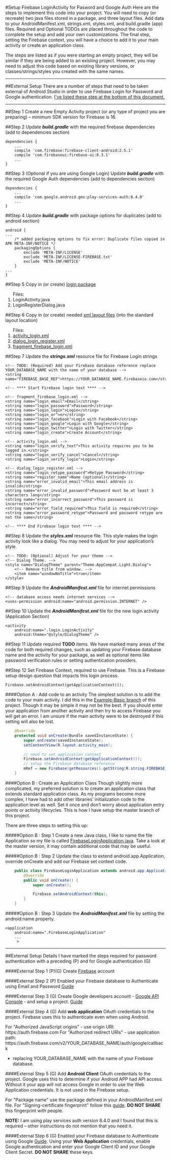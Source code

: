 #Setup Firebase LoginActivity for Pasword and Google Auth
Here are the steps to implement this code into your project. You will need to copy (or recreate) two java files stored in a package, and three layout files. Add data to your AndroidManifest.xml, strings.xml, styles.xml, and build.gradle (app) files. Required and Optional TODOs are placed throughout the code to complete the setup and add your own customizations. The final step, setting the Firebase context, you will have a choice to add it to your main activity or create an application class.

The steps are listed as if you were starting an empty project, they will be similar if they are being added to an existing project. 
However, you may need to adjust this code based on existing library versions, or classes/strings/styles you created with the same names.

<hr>

##External Setup
There are a number of steps that need to be taken external of Android Studio in order to use Firebase Login for Password and Google authentication. [I've listed these step at the bottom of this document.](https://github.com/cardenuto/FirebaseLogin/blob/master/SETUP.md#external-setup-details)

<hr>

##Step 1
Create a new Empty Activity project (or any type of project you are preparing) – minimum SDK version for Firebase is 16. 

##Step 2
Update ***build.gradle*** with the required firebase dependencies (add to dependencies section)

    dependencies {
        ... 
        compile 'com.firebase:firebase-client-android:2.5.1'
        compile 'com.firebaseui:firebase-ui:0.3.1'
        ... 
    }


##Step 3
(Optional if you are using Google Login) Update ***build.gradle*** with the required Google Auth dependencies (add to dependencies section)

    dependencies {
        ... 
        compile 'com.google.android.gms:play-services-auth:8.4.0'
        ... 
    }

##Step 4
Update ***build.gradle*** with package options for duplicates (add to android section)

    android {
    ... 
        /* added packaging options to fix error: Duplicate files copied in APK META-INF/NOTICE */
        packagingOptions {
            exclude 'META-INF/LICENSE'
            exclude 'META-INF/LICENSE-FIREBASE.txt'
            exclude 'META-INF/NOTICE'
        }
    ... 
    }

##Step 5
Copy in (or create) [login package](https://github.com/cardenuto/FirebaseLogin/tree/master/app/src/main/java/info/anth/firebaselogin/login) 

<ol>Files:
<li>LoginActivity.java</li>
<li>LoginRegisterDialog.java</li>
</ol>

##Step 6
Copy in (or create) needed [xml layout files](https://github.com/cardenuto/FirebaseLogin/tree/master/app/src/main/res/layout) (into the standard layout location)

<ol>Files:
<li><a href="https://github.com/cardenuto/FirebaseLogin/blob/master/app/src/main/res/layout/activity_login.xml">activity_login.xml</a></li>
<li><a href="https://github.com/cardenuto/FirebaseLogin/blob/master/app/src/main/res/layout/dialog_login_register.xml">dialog_login_register.xml</a></li>
<li><a href="https://github.com/cardenuto/FirebaseLogin/blob/master/app/src/main/res/layout/fragment_firebase_login.xml">fragment_firebase_login.xml</a></li>
</ol>

##Step 7
Update the ***strings.xml*** resource file for Firebase Login strings

    <!-- TODO: (Required) Add your Firebase database reference replace YOUR_DATABASE_NAME with the name of your database -->
    <string name="FIREBASE_BASE_REF">https://YOUR_DATABASE_NAME.firebaseio.com</string>

    <!-- **** Start Firebase login text **** -->

    <!-- fragment_firebase_login.xml -->
    <string name="login_email">Email</string>
    <string name="login_password">Password</string>
    <string name="login_login">Login</string>
    <string name="login_or">or</string>
    <string name="login_facebook">Login with Facebook</string>
    <string name="login_google">Login with Google</string>
    <string name="login_twitter">Login with Twitter</string>
    <string name="login_create">Create Account</string>

    <!-- activity_login.xml -->
    <string name="login_verify_text">This activity requires you to be logged in.</string>
    <string name="login_verify_cancel">Cancel</string>
    <string name="login_verify_login">Login</string>

    <!-- dialog_login_register.xml -->
    <string name="login_retype_password">Retype Password</string>
    <string name="register_name">Name (optional)</string>
    <string name="error_invalid_email">This email address is invalid</string>
    <string name="error_invalid_password">Password must be at least 3 characters long</string>
    <string name="error_incorrect_password">This password is incorrect</string>
    <string name="error_field_required">This field is required</string>
    <string name="error_password_retype">Password and password retype are not the same</string>

    <!-- **** End Firebase login text **** -->

##Step 8
Update the ***styles.xml*** resource file. This style makes the login activity look like a dialog. You may need to adjust for your application’s style.

    <!-- TODO: (Optional) Adjust for your theme -->
    <!-- Dialog Theme. -->
    <style name="DialogTheme" parent="Theme.AppCompat.Light.Dialog">
        <!-- Remove title from window. -->
        <item name="windowNoTitle">true</item>
    </style>

##Step 9
Update the ***AndroidManifest.xml*** file for internet permissions

    <!-- database access needs internet services -->
    <uses-permission android:name="android.permission.INTERNET" />

##Step 10
Update the ***AndroidManifest.xml*** file for the new login activity (Application Section)
    
    <activity
        android:name=".login.LoginActivity"
        android:theme="@style/DialogTheme" />


##Step 11
Update required **TODO** items. We have marked many areas of the code for both required changes, such as updating your Firebase database name and the activity for your package, as well as optional items like password verification rules or setting authentication providers. 

##Step 12
Set Firebase Context, required to use Firebase. This is a Firebase setup design question that impacts this login process.

    Firebase.setAndroidContext(getApplicationContext());

####Option A : Add code to an activity
The simplest solution is to add the code to your main activity. I did this in the [Example-Basic branch](https://github.com/cardenuto/FirebaseLogin/tree/Example-Basic) of this project. Though it may be simple it may not be the best. If you should enter your application from another activity and then try to access Firebase you will get an error. I am unsure if the main activity were to be destroyed if this setting will also be lost. 

```java
    @Override
    protected void onCreate(Bundle savedInstanceState) {
        super.onCreate(savedInstanceState);
        setContentView(R.layout.activity_main);

        // need to set application context
        Firebase.setAndroidContext(getApplicationContext());
        // setup the Firebase database reference
        mRef = new Firebase(getResources().getString(R.string.FIREBASE_BASE_REF));
    }
```

####Option B : Create an Application Class
Though slightly more complicated, my preferred solution is to create an application class that extends standard application class. As my programs become more complex, I have had to add other libraries’ initialization code to the application level as well. Set it once and don’t worry about application entry points or activity lifecycles. This is how I have setup the master branch of this project. 

There are three steps to setting this up:

#####Option B : Step 1
Create a new Java class, I like to name the file <application name>Application so my file is called [FirebaseLoginApplication.java](https://github.com/cardenuto/FirebaseLogin/blob/master/app/src/main/java/info/anth/firebaselogin/MainActivity.java).
Take a look at the master version, it may contain additional code that may be useful.

#####Option B : Step 2
Update the class to extend android.app.Application, override onCreate and add our Firebase set context code.

```java
    public class FirebaseLoginApplication extends android.app.Application {
        @Override
        public void onCreate() {
            super.onCreate();

            Firebase.setAndroidContext(this);
        }
    }
```

#####Option B : Step 3
Update the ***AndroidManifest.xml*** file by setting the android:name property.

    <application
        android:name=".FirebaseLoginApplication"
        ...
         >


<hr>

##External Setup Details
I have marked the steps required for password authentication with a preceding (P) and for Google authentication (G)

####External Step 1 (P)(G)
Create [Firebase](https://www.firebase.com) account

####External Step 2 (P)
Enabled your Firebase database to Authenticate using Email and Password [Guide](https://www.firebase.com/docs/ios/guide/user-auth.html#section-enable-providers)

####External Step 3 (G)
Create Google developers account - [Google API Console](https://console.developers.google.com) - and setup a project.
[Guide](https://developers.google.com/identity/sign-in/web/devconsole-project)

####External Step 4 (G)
Add **web application** OAuth credentials to the project. Firebase uses this to authenticate even when using Android.

For "Authorized JavaScript origins" - use origin URI: https\://auth.firebase.com
For "Authorized redirect URIs" - use application path: https\://auth.firebase.com/v2/YOUR_DATABASE_NAME/auth/google/callback
- replacing YOUR_DATABASE_NAME with the name of your Firebase database.

####External Step 5 (G)
Add **Android Client** OAuth credentials to the project. Google uses this to determine if your Android APP had API access.
Without it your app will not access Google in order to use the Web Application credentials.
It is not used in the Firebase setup.

For "Package name" use the package defined in your AndroidManifest.xml file.
For "Signing-certificate fingerprint" follow this [guide](https://support.google.com/cloud/answer/6158849?hl=en#android). **DO NOT SHARE** this fingerprint with people.

**NOTE:** I am using play services auth version 8.4.0 and I found that this is required – other instructions do not mention that you need it.

####External Step 6 (G)
Enabled your Firebase database to Authenticate using Google [Guide](https://www.firebase.com/docs/ios/guide/user-auth.html#section-enable-providers).
Using your **Web Application** credentials, enable Google authentication and enter your Google Client ID and your Google Client Secret. **DO NOT SHARE** these keys.




